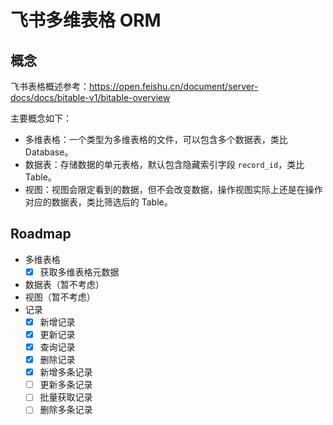 # 飞书多维表格 ORM


## 概念
飞书表格概述参考：https://open.feishu.cn/document/server-docs/docs/bitable-v1/bitable-overview

主要概念如下：

- 多维表格：一个类型为多维表格的文件，可以包含多个数据表，类比 Database。
- 数据表：存储数据的单元表格，默认包含隐藏索引字段 `record_id`，类比 Table。
- 视图：视图会限定看到的数据，但不会改变数据，操作视图实际上还是在操作对应的数据表，类比筛选后的 Table。


## Roadmap

- 多维表格
  - [x] 获取多维表格元数据
- 数据表（暂不考虑）
- 视图（暂不考虑）
- 记录
  - [x] 新增记录
  - [x] 更新记录
  - [x] 查询记录
  - [x] 删除记录
  - [x] 新增多条记录
  - [ ] 更新多条记录
  - [ ] 批量获取记录
  - [ ] 删除多条记录